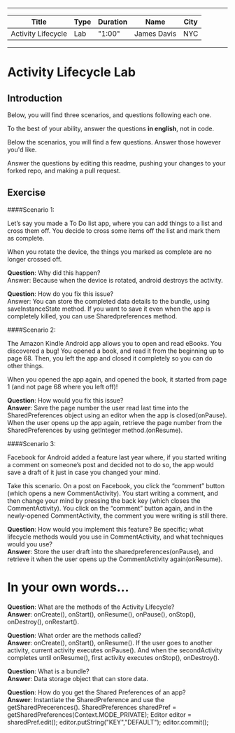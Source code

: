 
---

| Title | Type | Duration | Name | City |
| --- | --- | --- | --- | --- |
| Activity Lifecycle | Lab | "1:00" | James Davis | NYC |

---  
# Activity Lifecycle Lab

## Introduction

Below, you will find three scenarios, and questions following each one.

To the best of your ability, answer the questions **in english**, not in code.

Below the scenarios, you will find a few questions. Answer those however you'd like.

Answer the questions by editing this readme, pushing your changes to your forked repo, and making a pull request.

## Exercise  


####Scenario 1:

Let’s say you made a To Do list app, where you can add things to a list and cross them off. You decide to cross some items off the list and mark them as complete.

When you rotate the device, the things you marked as complete are no longer crossed off.

**Question**: Why did this happen?
<br />Answer: Because when the device is rotated, android destroys the activity. 

**Question**: How do you fix this issue?
<br />Answer: You can store the completed data details to the bundle, using saveInstanceState method. If you want to save it even when the app is completely killed, you can use Sharedpreferences method. 


####Scenario 2:

The Amazon Kindle Android app allows you to open and read eBooks. You discovered a bug! You opened a book, and read it from the beginning up to page 68. Then, you left the app and closed it completely so you can do other things.

When you opened the app again, and opened the book, it started from page 1 (and not page 68 where you left off)!

**Question**: How would you fix this issue?
<br />**Answer**: Save the page number the user read last time into the SharedPreferences object using an editor when the app is closed(onPause). When the user opens up the app again, retrieve the page number from the SharedPreferences by using getInteger method.(onResume).


####Scenario 3:

Facebook for Android added a feature last year where, if you started writing a comment on someone’s post and decided not to do so, the app would save a draft of it just in case you changed your mind.

Take this scenario. On a post on Facebook, you click the “comment” button (which opens a new CommentActivity). You start writing a comment, and then change your mind by pressing the back key (which closes the CommentActivity). You click on the “comment” button again, and in the newly-opened CommentActivity, the comment you were writing is still there.

**Question**: How would you implement this feature? Be specific; what lifecycle methods would you use in CommentActivity, and what techniques would you use?
<br />**Answer**: Store the user draft into the sharedpreferences(onPause), and retrieve it when the user opens up the CommentActivity again(onResume). 



In your own words…
==================

**Question**: What are the methods of the Activity Lifecycle?
<br />**Answer**: onCreate(), onStart(), onResume(), onPause(), onStop(), onDestroy(), onRestart().  

**Question**: What order are the methods called?
<br />**Answer**: onCreate(), onStart(), onResume(). If the user goes to another activity, current activity executes onPause(). And when the secondActivity completes until onResume(), first activity executes onStop(), onDestroy(). 

**Question**: What is a bundle?
<br />**Answer**: Data storage object that can store data. 

**Question**: How do you get the Shared Preferences of an app?
<br />**Answer**: Instantiate the SharedPreference and use the getSharedPrecerences(). 
 SharedPreferences sharedPref = getSharedPreferences(Context.MODE_PRIVATE); 
 Editor editor = sharedPref.edit();
 editor.putString("KEY","DEFAULT");
 editor.commit();
